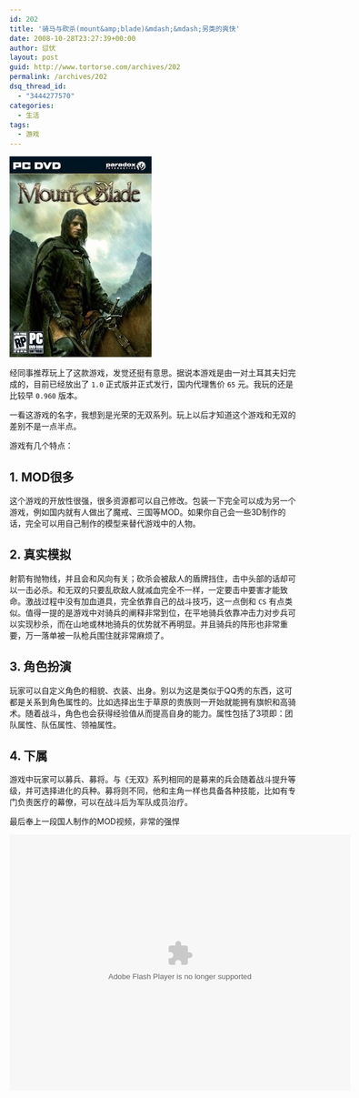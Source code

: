 ```yaml
---
id: 202
title: '骑马与砍杀(mount&amp;blade)&mdash;&mdash;另类的爽快'
date: 2008-10-28T23:27:39+00:00
author: 愆伏
layout: post
guid: http://www.tortorse.com/archives/202
permalink: /archives/202
dsq_thread_id:
  - "3444277570"
categories:
  - 生活
tags:
  - 游戏
---
```

![mount-and-blade](/wp-content/uploads/2008/10/mountblade.jpg)

经同事推荐玩上了这款游戏，发觉还挺有意思。据说本游戏是由一对土耳其夫妇完成的，目前已经放出了 `1.0` 正式版并正式发行，国内代理售价 `65` 元。我玩的还是比较早 `0.960` 版本。

一看这游戏的名字，我想到是光荣的无双系列。玩上以后才知道这个游戏和无双的差别不是一点半点。

游戏有几个特点：

## 1. MOD很多

这个游戏的开放性很强，很多资源都可以自己修改。包装一下完全可以成为另一个游戏，例如国内就有人做出了魔戒、三国等MOD。如果你自己会一些3D制作的话，完全可以用自己制作的模型来替代游戏中的人物。

## 2. 真实模拟

射箭有抛物线，并且会和风向有关；砍杀会被敌人的盾牌挡住，击中头部的话却可以一击必杀。和无双的只要乱砍敌人就减血完全不一样，一定要击中要害才能致命。激战过程中没有加血道具，完全依靠自己的战斗技巧，这一点倒和 `CS` 有点类似。值得一提的是游戏中对骑兵的阐释非常到位，在平地骑兵依靠冲击力对步兵可以实现秒杀，而在山地或林地骑兵的优势就不再明显。并且骑兵的阵形也非常重要，万一落单被一队枪兵围住就非常麻烦了。

## 3. 角色扮演

玩家可以自定义角色的相貌、衣装、出身。别以为这是类似于QQ秀的东西，这可都是关系到角色属性的。比如选择出生于草原的贵族则一开始就能拥有旗帜和高骑术。随着战斗，角色也会获得经验值从而提高自身的能力。属性包括了3项即：团队属性、队伍属性、领袖属性。

## 4. 下属

游戏中玩家可以募兵、募将。与《无双》系列相同的是募来的兵会随着战斗提升等级，并可选择进化的兵种。募将则不同，他和主角一样也具备各种技能，比如有专门负责医疗的幕僚，可以在战斗后为军队成员治疗。

最后奉上一段国人制作的MOD视频，非常的强悍

<object classid="clsid:d27cdb6e-ae6d-11cf-96b8-444553540000" width="480" height="400" codebase="https://download.macromedia.com/pub/shockwave/cabs/flash/swflash.cab#version=6,0,40,0"><param name="align" value="middle" /><param name="src" value="https://player.youku.com/player.php/sid/XNDUyMTY0Mjg=/v.swf" /><embed type="application/x-shockwave-flash" width="600" height="450" src="https://player.youku.com/player.php/sid/XNDUyMTY0Mjg=/v.swf" align="middle"></object>